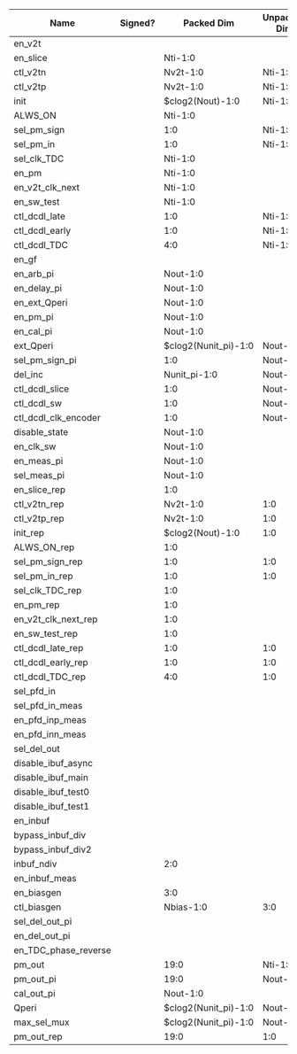 | Name                       | Signed? | Packed Dim             | Unpacked Dim | Clock Domain | JTAG Dir | Reset Val |
|----------------------------|---------|------------------------|--------------|--------------|----------|-----------|
| en_v2t                     |         |                        |              | Test         | out      |   0       |
| en_slice                   |         | Nti-1:0                |              | Test         | out      |   'hFFFF  |
| ctl_v2tn                   |         | Nv2t-1:0               | Nti-1:0      | Test         | out      |   7       |
| ctl_v2tp                   |         | Nv2t-1:0               | Nti-1:0      | Test         | out      |   7       |
| init                       |         | $clog2(Nout)-1:0       | Nti-1:0      | Test         | out      |   0       |
| ALWS_ON                    |         | Nti-1:0                |              | Test         | out      |   0       |
| sel_pm_sign                |         | 1:0                    | Nti-1:0      | Test         | out      |   0       |
| sel_pm_in                  |         | 1:0                    | Nti-1:0      | Test         | out      |   0       |
| sel_clk_TDC                |         | Nti-1:0                |              | Test         | out      |   0       |
| en_pm                      |         | Nti-1:0                |              | Test         | out      |   0       |
| en_v2t_clk_next            |         | Nti-1:0                |              | Test         | out      |   0       |
| en_sw_test                 |         | Nti-1:0                |              | Test         | out      |   0       |
| ctl_dcdl_late              |         | 1:0                    | Nti-1:0      | Test         | out      |   0       |
| ctl_dcdl_early             |         | 1:0                    | Nti-1:0      | Test         | out      |   0       |
| ctl_dcdl_TDC               |         | 4:0                    | Nti-1:0      | Test         | out      |   0       |
| en_gf                      |         |                        |              | Test         | out      |   0       |
| en_arb_pi                  |         | Nout-1:0               |              | Test         | out      |   'hF     |
| en_delay_pi                |         | Nout-1:0               |              | Test         | out      |   'hF     |
| en_ext_Qperi               |         | Nout-1:0               |              | Test         | out      |   0       |
| en_pm_pi                   |         | Nout-1:0               |              | Test         | out      |   0       |
| en_cal_pi                  |         | Nout-1:0               |              | Test         | out      |   0       |
| ext_Qperi                  |         | $clog2(Nunit_pi)-1:0   | Nout-1:0     | Test         | out      |   17      |
| sel_pm_sign_pi             |         | 1:0                    | Nout-1:0     | Test         | out      |   0       |
| del_inc                    |         | Nunit_pi-1:0           | Nout-1:0     | Test         | out      |   0       |
| ctl_dcdl_slice             |         | 1:0                    | Nout-1:0     | Test         | out      |   0       |
| ctl_dcdl_sw                |         | 1:0                    | Nout-1:0     | Test         | out      |   0       |
| ctl_dcdl_clk_encoder       |         | 1:0                    | Nout-1:0     | Test         | out      |   0       |
| disable_state              |         | Nout-1:0               |              | Test         | out      |   0       |
| en_clk_sw                  |         | Nout-1:0               |              | Test         | out      |   'hF     |
| en_meas_pi                 |         | Nout-1:0               |              | Test         | out      |   0       |
| sel_meas_pi                |         | Nout-1:0               |              | Test         | out      |   0       |
| en_slice_rep               |         | 1:0                    |              | Test         | out      |   0       |
| ctl_v2tn_rep               |         | Nv2t-1:0               | 1:0          | Test         | out      |   6       |
| ctl_v2tp_rep               |         | Nv2t-1:0               | 1:0          | Test         | out      |   6       |
| init_rep                   |         | $clog2(Nout)-1:0       | 1:0          | Test         | out      |   0       |
| ALWS_ON_rep                |         | 1:0                    |              | Test         | out      |   0       |
| sel_pm_sign_rep            |         | 1:0                    | 1:0          | Test         | out      |   0       |
| sel_pm_in_rep              |         | 1:0                    | 1:0          | Test         | out      |   0       |
| sel_clk_TDC_rep            |         | 1:0                    |              | Test         | out      |   0       |
| en_pm_rep                  |         | 1:0                    |              | Test         | out      |   0       |
| en_v2t_clk_next_rep        |         | 1:0                    |              | Test         | out      |   0       |
| en_sw_test_rep             |         | 1:0                    |              | Test         | out      |   0       |
| ctl_dcdl_late_rep          |         | 1:0                    | 1:0          | Test         | out      |   0       |
| ctl_dcdl_early_rep         |         | 1:0                    | 1:0          | Test         | out      |   0       |
| ctl_dcdl_TDC_rep           |         | 4:0                    | 1:0          | Test         | out      |   0       |
| sel_pfd_in                 |         |                        |              | Test         | out      |   0       |
| sel_pfd_in_meas            |         |                        |              | Test         | out      |   0       |
| en_pfd_inp_meas            |         |                        |              | Test         | out      |   0       |
| en_pfd_inn_meas            |         |                        |              | Test         | out      |   0       |
| sel_del_out                |         |                        |              | Test         | out      |   0       |
| disable_ibuf_async         |         |                        |              | Test         | out      |   1       |
| disable_ibuf_main          |         |                        |              | Test         | out      |   0       |
| disable_ibuf_test0         |         |                        |              | Test         | out      |   1       |
| disable_ibuf_test1         |         |                        |              | Test         | out      |   1       |
| en_inbuf                   |         |                        |              | Test         | out      |   1       |
| bypass_inbuf_div           |         |                        |              | Test         | out      |   1       |
| bypass_inbuf_div2          |         |                        |              | Test         | out      |   0       |
| inbuf_ndiv                 |         | 2:0                    |              | Test         | out      |   0       |
| en_inbuf_meas              |         |                        |              | Test         | out      |   0       |
| en_biasgen                 |         | 3:0                    |              | Test         | out      |   1       |
| ctl_biasgen                |         | Nbias-1:0              | 3:0          | Test         | out      |   7       |
| sel_del_out_pi             |         |                        |              | Test         | out      |   0       |
| en_del_out_pi              |         |                        |              | Test         | out      |   0       |
| en_TDC_phase_reverse       |         |                        |              | Test         | out      |   0       |
| pm_out                     |         | 19:0                   | Nti-1:0      | System       | in       |           |
| pm_out_pi                  |         | 19:0                   | Nout-1:0     | System       | in       |           |
| cal_out_pi                 |         | Nout-1:0               |              | System       | in       |           |
| Qperi                      |         | $clog2(Nunit_pi)-1:0   | Nout-1:0     | System       | in       |           |
| max_sel_mux 				 |         | $clog2(Nunit_pi)-1:0   | Nout-1:0     | System       | in       |           |
| pm_out_rep                 |         | 19:0                   | 1:0          | System       | in       |           |
